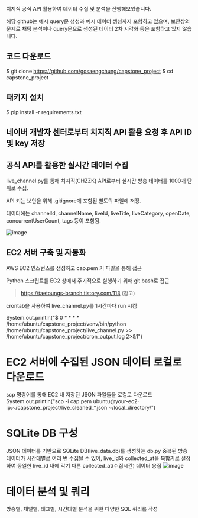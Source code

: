 치지직 공식 API 활용하여 데이터 수집 및 분석을 진행해보았습니다.  

해당 github는 예시 query문 생성과 예시 데이터 생성까지 포함하고 있으며, 보안상의 문제로 채팅 분석이나 query문으로 생성된 데이터 2차 시각화 등은 포함하고 있지 않습니다.  


## 코드 다운로드
$ git clone https://github.com/gosaengchung/capstone_project
$ cd capstone_project  

## 패키지 설치
$ pip install -r requirements.txt  

## 네이버 개발자 센터로부터 치지직 API 활용 요청 후 API ID 및 key 저장

## 공식 API를 활용한 실시간 데이터 수집
live_channel.py를 통해 치지직(CHZZK) API로부터 실시간 방송 데이터를 1000개 단위로 수집.  

API 키는 보안을 위해 .gitignore에 포함된 별도의 파일에 저장.  

데이터에는 channelId, channelName, liveId, liveTitle, liveCategory, openDate, concurrentUserCount, tags 등이 포함됨.  

![image](https://github.com/user-attachments/assets/b8be4e8d-cd69-4b90-98d3-db9c04bc8a2c)

## EC2 서버 구축 및 자동화
AWS EC2 인스턴스를 생성하고 cap.pem 키 파일을 통해 접근  

Python 스크립트를 EC2 상에서 주기적으로 실행하기 위해 git bash로 접근  

> https://taetoungs-branch.tistory.com/113 (참고)
> 
crontab을 사용하여 live_channel.py를 1시간마다 run 시킴  

System.out.println("$ 0 * * * * /home/ubuntu/capstone_project/venv/bin/python /home/ubuntu/capstone_project/live_channel.py >> /home/ubuntu/capstone_project/cron_output.log 2>&1")  


# EC2 서버에 수집된 JSON 데이터 로컬로 다운로드
scp 명령어를 통해 EC2 내 저장된 JSON 파일들을 로컬로 다운로드
System.out.println("scp -i cap.pem ubuntu@your-ec2-ip:~/capstone_project/live_cleaned_*.json ~/local_directory/")

# SQLite DB 구성
JSON 데이터를 기반으로 SQLite DB(live_data.db)를 생성하는 db.py
중복된 방송 데이터가 시간대별로 여러 번 수집될 수 있어, live_id와 collected_at을 복합키로 설정하여 동일한 live_id 내에 각기 다른 collected_at(수집시간) 데이터 응집
![image](https://github.com/user-attachments/assets/a1188c7e-005b-4419-8336-756f93f1781b)

# 데이터 분석 및 쿼리
방송별, 채널별, 태그별, 시간대별 분석을 위한 다양한 SQL 쿼리를 작성


